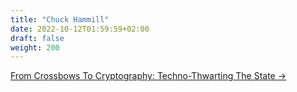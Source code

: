 ```yaml
---
title: "Chuck Hammill"
date: 2022-10-12T01:59:59+02:00
draft: false
weight: 200
---
```


<div class="card-list">
    <div class="card my-3">
        <div class="card-body">
            <a class="stretched-link" href="/cypherpunk/chuck-hammill/from-crossbows-to-cryptography-techno-thwarting-the-state">From Crossbows To Cryptography: Techno-Thwarting The State &rarr;</a>
        </div>
    </div>
</div>
